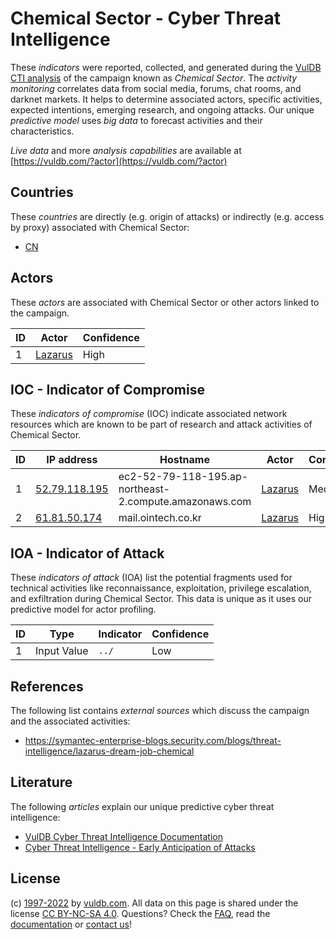 # Chemical Sector - Cyber Threat Intelligence

These _indicators_ were reported, collected, and generated during the [VulDB CTI analysis](https://vuldb.com/?kb.cti) of the campaign known as _Chemical Sector_. The _activity monitoring_ correlates data from social media, forums, chat rooms, and darknet markets. It helps to determine associated actors, specific activities, expected intentions, emerging research, and ongoing attacks. Our unique _predictive model_ uses _big data_ to forecast activities and their characteristics.

_Live data_ and more _analysis capabilities_ are available at [https://vuldb.com/?actor](https://vuldb.com/?actor)

## Countries

These _countries_ are directly (e.g. origin of attacks) or indirectly (e.g. access by proxy) associated with Chemical Sector:

* [CN](https://vuldb.com/?country.cn)

## Actors

These _actors_ are associated with Chemical Sector or other actors linked to the campaign.

ID | Actor | Confidence
-- | ----- | ----------
1 | [Lazarus](https://vuldb.com/?actor.lazarus) | High

## IOC - Indicator of Compromise

These _indicators of compromise_ (IOC) indicate associated network resources which are known to be part of research and attack activities of Chemical Sector.

ID | IP address | Hostname | Actor | Confidence
-- | ---------- | -------- | ----- | ----------
1 | [52.79.118.195](https://vuldb.com/?ip.52.79.118.195) | ec2-52-79-118-195.ap-northeast-2.compute.amazonaws.com | [Lazarus](https://vuldb.com/?actor.lazarus) | Medium
2 | [61.81.50.174](https://vuldb.com/?ip.61.81.50.174) | mail.ointech.co.kr | [Lazarus](https://vuldb.com/?actor.lazarus) | High

## IOA - Indicator of Attack

These _indicators of attack_ (IOA) list the potential fragments used for technical activities like reconnaissance, exploitation, privilege escalation, and exfiltration during Chemical Sector. This data is unique as it uses our predictive model for actor profiling.

ID | Type | Indicator | Confidence
-- | ---- | --------- | ----------
1 | Input Value | `../` | Low

## References

The following list contains _external sources_ which discuss the campaign and the associated activities:

* https://symantec-enterprise-blogs.security.com/blogs/threat-intelligence/lazarus-dream-job-chemical

## Literature

The following _articles_ explain our unique predictive cyber threat intelligence:

* [VulDB Cyber Threat Intelligence Documentation](https://vuldb.com/?kb.cti)
* [Cyber Threat Intelligence - Early Anticipation of Attacks](https://www.scip.ch/en/?labs.20201022)

## License

(c) [1997-2022](https://vuldb.com/?kb.changelog) by [vuldb.com](https://vuldb.com/?kb.about). All data on this page is shared under the license [CC BY-NC-SA 4.0](https://creativecommons.org/licenses/by-nc-sa/4.0/). Questions? Check the [FAQ](https://vuldb.com/?kb.faq), read the [documentation](https://vuldb.com/?kb) or [contact us](https://vuldb.com/?contact)!
